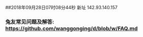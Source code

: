 ##2018年09月28日07时08分44秒 新址 142.93.140.157
### 兔友常见问题及解答: https://github.com/wanggonging/d/blob/w/FAQ.md
